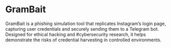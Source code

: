# GramBait
GramBait is a phishing simulation tool that replicates Instagram’s login page, capturing user credentials and securely sending them to a Telegram bot. Designed for ethical hacking and #cybersecurity research, it helps demonstrate the risks of credential harvesting in controlled environments.
